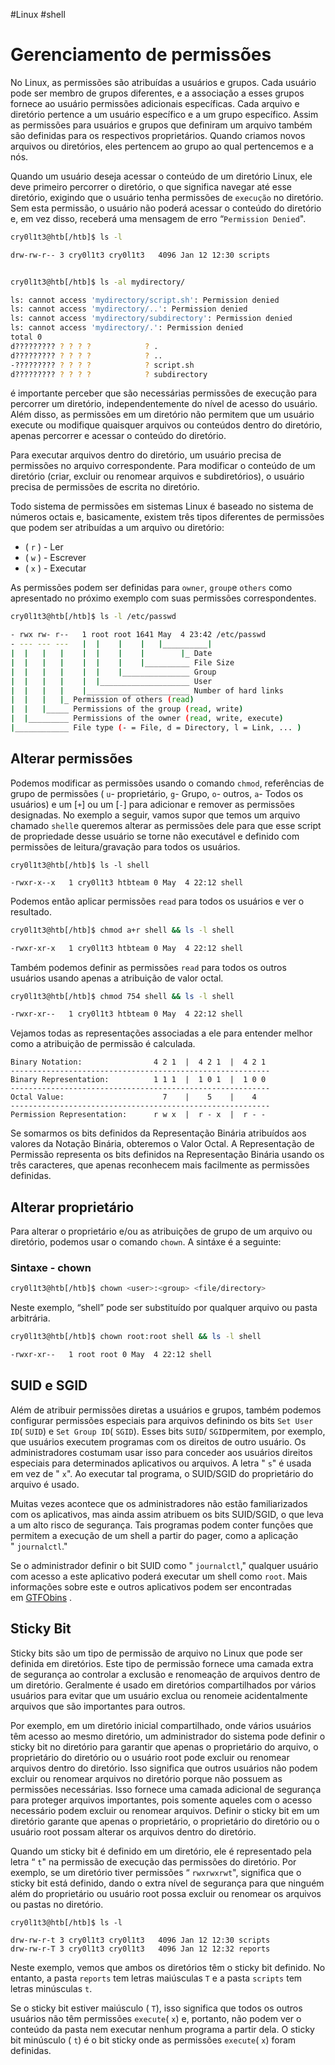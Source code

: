 #Linux #shell 
# Gerenciamento de permissões

No Linux, as permissões são atribuídas a usuários e grupos. Cada usuário pode ser membro de grupos diferentes, e a associação a esses grupos fornece ao usuário permissões adicionais específicas. Cada arquivo e diretório pertence a um usuário específico e a um grupo específico. Assim as permissões para usuários e grupos que definiram um arquivo também são definidas para os respectivos proprietários. Quando criamos novos arquivos ou diretórios, eles pertencem ao grupo ao qual pertencemos e a nós.

Quando um usuário deseja acessar o conteúdo de um diretório Linux, ele deve primeiro percorrer o diretório, o que significa navegar até esse diretório, exigindo que o usuário tenha permissões de `execução` no diretório. Sem esta permissão, o usuário não poderá acessar o conteúdo do diretório e, em vez disso, receberá uma mensagem de erro “`Permission Denied`".

```sh
cry0l1t3@htb[/htb]$ ls -l

drw-rw-r-- 3 cry0l1t3 cry0l1t3   4096 Jan 12 12:30 scripts


cry0l1t3@htb[/htb]$ ls -al mydirectory/

ls: cannot access 'mydirectory/script.sh': Permission denied
ls: cannot access 'mydirectory/..': Permission denied
ls: cannot access 'mydirectory/subdirectory': Permission denied
ls: cannot access 'mydirectory/.': Permission denied
total 0
d????????? ? ? ? ?            ? .
d????????? ? ? ? ?            ? ..
-????????? ? ? ? ?            ? script.sh
d????????? ? ? ? ?            ? subdirectory
```

é importante perceber que são necessárias permissões de execução para percorrer um diretório, independentemente do nível de acesso do usuário. Além disso, as permissões em um diretório não permitem que um usuário execute ou modifique quaisquer arquivos ou conteúdos dentro do diretório, apenas percorrer e acessar o conteúdo do diretório.

Para executar arquivos dentro do diretório, um usuário precisa de permissões no arquivo correspondente. Para modificar o conteúdo de um diretório (criar, excluir ou renomear arquivos e subdiretórios), o usuário precisa de permissões de escrita no diretório.

Todo sistema de permissões em sistemas Linux é baseado no sistema de números octais e, basicamente, existem três tipos diferentes de permissões que podem ser atribuídas a um arquivo ou diretório:

- ( `r` ) - Ler
- ( `w` ) - Escrever
- ( `x` ) - Executar

As permissões podem ser definidas para `owner`, `group`e `others` como apresentado no próximo exemplo com suas permissões correspondentes.

```sh
cry0l1t3@htb[/htb]$ ls -l /etc/passwd

- rwx rw- r--   1 root root 1641 May  4 23:42 /etc/passwd
- --- --- ---   |  |    |    |   |__________|
|  |   |   |    |  |    |    |        |_ Date
|  |   |   |    |  |    |    |__________ File Size
|  |   |   |    |  |    |_______________ Group
|  |   |   |    |  |____________________ User
|  |   |   |    |_______________________ Number of hard links
|  |   |   |_ Permission of others (read)
|  |   |_____ Permissions of the group (read, write)
|  |_________ Permissions of the owner (read, write, execute)
|____________ File type (- = File, d = Directory, l = Link, ... )
```

## Alterar permissões

Podemos modificar as permissões usando o comando `chmod`, referências de grupo de permissões ( `u`- proprietário, `g`- Grupo, `o`- outros, `a`- Todos os usuários) e um \[`+`] ou um \[`-`] para adicionar e remover as permissões designadas. No exemplo a seguir, vamos supor que temos um arquivo chamado `shell`e queremos alterar as permissões dele para que esse script de propriedade desse usuário se torne não executável e definido com permissões de leitura/gravação para todos os usuários.

```shell-session
cry0l1t3@htb[/htb]$ ls -l shell

-rwxr-x--x   1 cry0l1t3 htbteam 0 May  4 22:12 shell
```

Podemos então aplicar permissões `read` para todos os usuários e ver o resultado.

```sh
cry0l1t3@htb[/htb]$ chmod a+r shell && ls -l shell

-rwxr-xr-x   1 cry0l1t3 htbteam 0 May  4 22:12 shell
```

Também podemos definir as permissões `read` para todos os outros usuários usando apenas a atribuição de valor octal.

```sh
cry0l1t3@htb[/htb]$ chmod 754 shell && ls -l shell

-rwxr-xr--   1 cry0l1t3 htbteam 0 May  4 22:12 shell
```

Vejamos todas as representações associadas a ele para entender melhor como a atribuição de permissão é calculada.

```shell-session
Binary Notation:                4 2 1  |  4 2 1  |  4 2 1
----------------------------------------------------------
Binary Representation:          1 1 1  |  1 0 1  |  1 0 0
----------------------------------------------------------
Octal Value:                      7    |    5    |    4
----------------------------------------------------------
Permission Representation:      r w x  |  r - x  |  r - -
```

Se somarmos os bits definidos da Representação Binária atribuídos aos valores da Notação Binária, obteremos o Valor Octal. A Representação de Permissão representa os bits definidos na Representação Binária usando os três caracteres, que apenas reconhecem mais facilmente as permissões definidas.

## Alterar proprietário

Para alterar o proprietário e/ou as atribuições de grupo de um arquivo ou diretório, podemos usar o comando `chown`. A sintáxe é a seguinte:

### Sintaxe - chown

```sh
cry0l1t3@htb[/htb]$ chown <user>:<group> <file/directory>
```

Neste exemplo, “shell” pode ser substituído por qualquer arquivo ou pasta arbitrária.

```sh
cry0l1t3@htb[/htb]$ chown root:root shell && ls -l shell

-rwxr-xr--   1 root root 0 May  4 22:12 shell
```

## SUID e SGID

Além de atribuir permissões diretas a usuários e grupos, também podemos configurar permissões especiais para arquivos definindo os bits `Set User ID`( `SUID`) e `Set Group ID`( `SGID`). Esses bits `SUID`/ `SGID`permitem, por exemplo, que usuários executem programas com os direitos de outro usuário. Os administradores costumam usar isso para conceder aos usuários direitos especiais para determinados aplicativos ou arquivos. A letra " `s`" é usada em vez de " `x`". Ao executar tal programa, o SUID/SGID do proprietário do arquivo é usado.

Muitas vezes acontece que os administradores não estão familiarizados com os aplicativos, mas ainda assim atribuem os bits SUID/SGID, o que leva a um alto risco de segurança. Tais programas podem conter funções que permitem a execução de um shell a partir do pager, como a aplicação " `journalctl`."

Se o administrador definir o bit SUID como " `journalctl`," qualquer usuário com acesso a este aplicativo poderá executar um shell como `root`. Mais informações sobre este e outros aplicativos podem ser encontradas em [GTFObins](https://gtfobins.github.io/gtfobins/journalctl/) .

## Sticky Bit

Sticky bits são um tipo de permissão de arquivo no Linux que pode ser definida em diretórios. Este tipo de permissão fornece uma camada extra de segurança ao controlar a exclusão e renomeação de arquivos dentro de um diretório. Geralmente é usado em diretórios compartilhados por vários usuários para evitar que um usuário exclua ou renomeie acidentalmente arquivos que são importantes para outros.

Por exemplo, em um diretório inicial compartilhado, onde vários usuários têm acesso ao mesmo diretório, um administrador do sistema pode definir o sticky bit no diretório para garantir que apenas o proprietário do arquivo, o proprietário do diretório ou o usuário root pode excluir ou renomear arquivos dentro do diretório. Isso significa que outros usuários não podem excluir ou renomear arquivos no diretório porque não possuem as permissões necessárias. Isso fornece uma camada adicional de segurança para proteger arquivos importantes, pois somente aqueles com o acesso necessário podem excluir ou renomear arquivos. Definir o sticky bit em um diretório garante que apenas o proprietário, o proprietário do diretório ou o usuário root possam alterar os arquivos dentro do diretório.

Quando um sticky bit é definido em um diretório, ele é representado pela letra “ `t`" na permissão de execução das permissões do diretório. Por exemplo, se um diretório tiver permissões “ `rwxrwxrwt`", significa que o sticky bit está definido, dando o extra nível de segurança para que ninguém além do proprietário ou usuário root possa excluir ou renomear os arquivos ou pastas no diretório.

```shell-session
cry0l1t3@htb[/htb]$ ls -l

drw-rw-r-t 3 cry0l1t3 cry0l1t3   4096 Jan 12 12:30 scripts
drw-rw-r-T 3 cry0l1t3 cry0l1t3   4096 Jan 12 12:32 reports
```

Neste exemplo, vemos que ambos os diretórios têm o sticky bit definido. No entanto, a pasta `reports` tem letras maiúsculas `T` e a pasta `scripts` tem letras minúsculas `t`.

Se o sticky bit estiver maiúsculo ( `T`), isso significa que todos os outros usuários não têm permissões `execute`( `x`) e, portanto, não podem ver o conteúdo da pasta nem executar nenhum programa a partir dela. O sticky bit minúsculo ( `t`) é o bit sticky onde as permissões `execute`( `x`) foram definidas.











